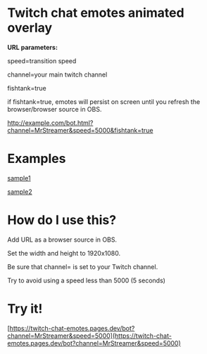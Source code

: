 # Twitch chat emotes animated overlay

**URL parameters:**

speed=transition speed

channel=your main twitch channel

fishtank=true

if fishtank=true, emotes will persist on screen until you refresh the browser/browser source in OBS.

http://example.com/bot.html?channel=MrStreamer&speed=5000&fishtank=true

# Examples
[sample1](https://github.com/teklynk/twitch_chat_emotes/blob/main/sample_standard.mp4)

[sample2](https://github.com/teklynk/twitch_chat_emotes/blob/main/sample_fishtank.mp4)

# How do I use this?
Add URL as a browser source in OBS.

Set the width and height to 1920x1080.

Be sure that channel= is set to your Twitch channel. 

Try to avoid using a speed less than 5000 (5 seconds)

# Try it!
[https://twitch-chat-emotes.pages.dev/bot?channel=MrStreamer&speed=5000](https://twitch-chat-emotes.pages.dev/bot?channel=MrStreamer&speed=5000)